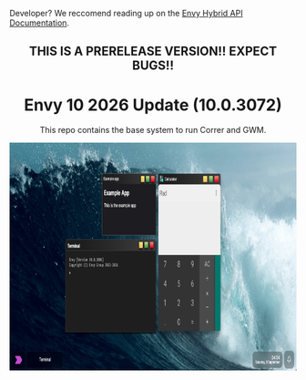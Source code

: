 <p>Developer? We reccomend reading up on the <a href="/Docs/README.md">Envy Hybrid API Documentation</a>.</p>
<div align="center">
<h2>THIS IS A PRERELEASE VERSION!! EXPECT BUGS!!</h2>
<h1>Envy 10 2026 Update (10.0.3072)</h1>
<p>This repo contains the base system to run Correr and GWM.</p>
<img src="Assets/demos/3006.png" height="400px">
</div>
